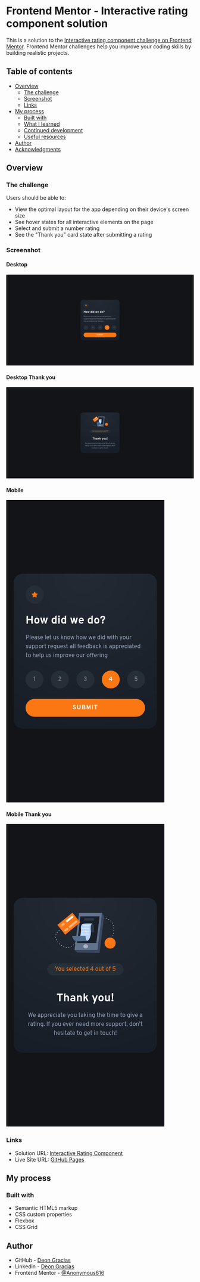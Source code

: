 # Frontend Mentor - Interactive rating component solution

This is a solution to the [Interactive rating component challenge on Frontend Mentor](https://www.frontendmentor.io/challenges/interactive-rating-component-koxpeBUmI). Frontend Mentor challenges help you improve your coding skills by building realistic projects.

## Table of contents

- [Overview](#overview)
  - [The challenge](#the-challenge)
  - [Screenshot](#screenshot)
  - [Links](#links)
- [My process](#my-process)
  - [Built with](#built-with)
  - [What I learned](#what-i-learned)
  - [Continued development](#continued-development)
  - [Useful resources](#useful-resources)
- [Author](#author)
- [Acknowledgments](#acknowledgments)

## Overview

### The challenge

Users should be able to:

- View the optimal layout for the app depending on their device's screen size
- See hover states for all interactive elements on the page
- Select and submit a number rating
- See the "Thank you" card state after submitting a rating

### Screenshot

#### Desktop

![](./screenshots/desktop.png)

#### Desktop Thank you

![](./screenshots/desktop-thank-you.png)

#### Mobile

![](./screenshots/mobile.png)

#### Mobile Thank you

![](./screenshots/mobile-thank-you.png)

### Links

- Solution URL: [Interactive Rating Component](https://www.frontendmentor.io/solutions/interactive-rating-component-using-html-tailwindcss-and-js-iE_mRPtsFQ)
- Live Site URL: [GitHub Pages](https://deon-gracias.github.io/interactive-rating-component/)

## My process

### Built with

- Semantic HTML5 markup
- CSS custom properties
- Flexbox
- CSS Grid

## Author

- GitHub - [Deon Gracias](github.com/deon-gracias)
- Linkedin - [Deon Gracias](https://www.linkedin.com/in/deongracias)
- Frontend Mentor - [@Anonymous616](https://www.frontendmentor.io/profile/Anonymous616)
